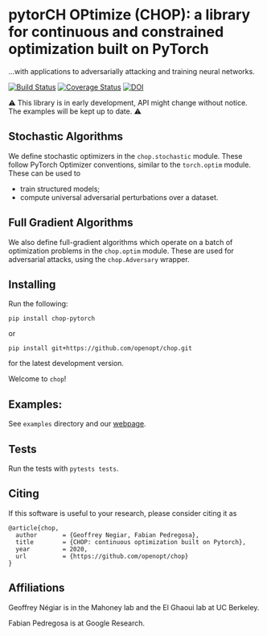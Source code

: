 # pytorCH OPtimize (CHOP): a library for continuous and constrained optimization built on PyTorch

...with applications to adversarially attacking and training neural networks.

[![Build Status](https://travis-ci.org/openopt/chop.svg?branch=master)](https://travis-ci.org/openopt/chop)
[![Coverage Status](https://coveralls.io/repos/github/openopt/chop/badge.svg?branch=master)](https://coveralls.io/github/openopt/chop?branch=master)
[![DOI](https://zenodo.org/badge/310693245.svg)](https://zenodo.org/badge/latestdoi/310693245)

:warning: This library is in early development, API might change without notice. The examples will be kept up to date. :warning:

## Stochastic Algorithms

We define stochastic optimizers in the `chop.stochastic` module. These follow PyTorch Optimizer conventions, similar to the `torch.optim` module.
These can be used to 
- train structured models;
- compute universal adversarial perturbations over a dataset.

## Full Gradient Algorithms

We also define full-gradient algorithms which operate on a batch of optimization problems in the `chop.optim` module. These are used for adversarial attacks, using the `chop.Adversary` wrapper.

## Installing

Run the following:

```
pip install chop-pytorch
```
or
```
pip install git+https://github.com/openopt/chop.git
```
for the latest development version.

Welcome to `chop`!

## Examples:
  
See `examples` directory and our [webpage](http://openo.pt/chop/auto_examples/index.html).

## Tests

Run the tests with `pytests tests`.

## Citing

If this software is useful to your research, please consider citing it as

```
@article{chop,
  author       = {Geoffrey Negiar, Fabian Pedregosa},
  title        = {CHOP: continuous optimization built on Pytorch},
  year         = 2020,
  url          = {https://github.com/openopt/chop}
}
```

## Affiliations

Geoffrey Négiar is in the Mahoney lab and the El Ghaoui lab at UC Berkeley.

Fabian Pedregosa is at Google Research.
